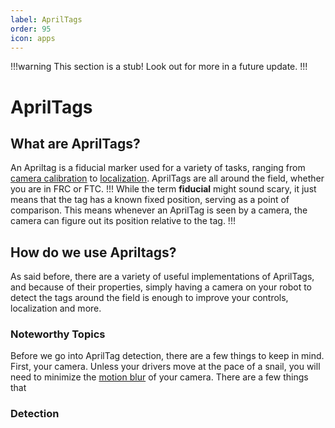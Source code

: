 ```yaml
---
label: AprilTags
order: 95
icon: apps
---
```

!!!warning
This section is a stub! Look out for more in a future update.
!!!

# AprilTags

## What are AprilTags?
An Apriltag is a fiducial marker used for a variety of tasks, ranging from
[camera calibration](/implementation/index.md) to
[localization](/implementation/index.md). AprilTags are all around the
field, whether you are in FRC or FTC.
!!!
While the term **fiducial** might sound scary, it just
means that the tag has a known fixed position, serving
as a point of comparison. This means whenever an AprilTag
is seen by a camera, the camera can figure out its position
relative to the tag.
!!!

## How do we use Apriltags?
As said before, there are a variety of useful implementations of AprilTags,
and because of their properties, simply having a camera on your robot to
detect the tags around the field is enough to improve your controls, localization
and more.

### Noteworthy Topics
Before we go into AprilTag detection, there are a few things to keep in mind.
First, your camera. Unless your drivers move at the pace of a snail, you will
need to minimize the [motion blur](/cameras/#motion-blur) of your camera. There are a few things that

### Detection

